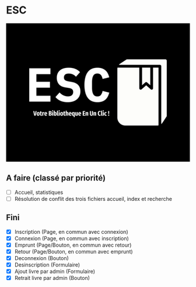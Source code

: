 # ESC

![logo](/img/esc_ratio_43_2000px.png)

## A faire (classé par priorité)

- [ ] Accueil, statistiques
- [ ] Résolution de conflit des trois fichiers accueil, index et recherche

## Fini
- [X] Inscription (Page, en commun avec connexion)
- [X] Connexion (Page, en commun avec inscription)
- [X] Emprunt (Page/Bouton, en commun avec retour)
- [X] Retour (Page/Bouton, en commun avec emprunt)
- [X] Deconnexion (Bouton)
- [X] Desinscription (Formulaire)
- [X] Ajout livre par admin (Formulaire)
- [X] Retrait livre par admin (Bouton)